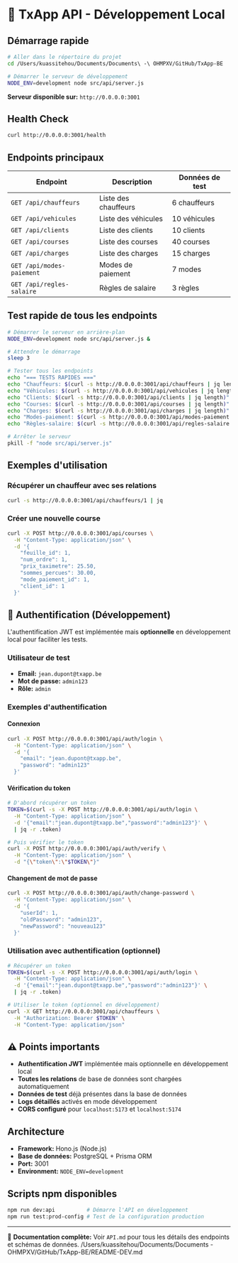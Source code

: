 # 🚀 TxApp API - Développement Local

## Démarrage rapide

```bash
# Aller dans le répertoire du projet
cd /Users/kuassitehou/Documents/Documents\ -\ OHMPXV/GitHub/TxApp-BE

# Démarrer le serveur de développement
NODE_ENV=development node src/api/server.js
```

**Serveur disponible sur:** `http://0.0.0.0:3001`

## Health Check

```bash
curl http://0.0.0.0:3001/health
```

## Endpoints principaux

| Endpoint | Description | Données de test |
|----------|-------------|----------------|
| `GET /api/chauffeurs` | Liste des chauffeurs | 6 chauffeurs |
| `GET /api/vehicules` | Liste des véhicules | 10 véhicules |
| `GET /api/clients` | Liste des clients | 10 clients |
| `GET /api/courses` | Liste des courses | 40 courses |
| `GET /api/charges` | Liste des charges | 15 charges |
| `GET /api/modes-paiement` | Modes de paiement | 7 modes |
| `GET /api/regles-salaire` | Règles de salaire | 3 règles |

## Test rapide de tous les endpoints

```bash
# Démarrer le serveur en arrière-plan
NODE_ENV=development node src/api/server.js &

# Attendre le démarrage
sleep 3

# Tester tous les endpoints
echo "=== TESTS RAPIDES ==="
echo "Chauffeurs: $(curl -s http://0.0.0.0:3001/api/chauffeurs | jq length)"
echo "Véhicules: $(curl -s http://0.0.0.0:3001/api/vehicules | jq length)"
echo "Clients: $(curl -s http://0.0.0.0:3001/api/clients | jq length)"
echo "Courses: $(curl -s http://0.0.0.0:3001/api/courses | jq length)"
echo "Charges: $(curl -s http://0.0.0.0:3001/api/charges | jq length)"
echo "Modes-paiement: $(curl -s http://0.0.0.0:3001/api/modes-paiement | jq length)"
echo "Règles-salaire: $(curl -s http://0.0.0.0:3001/api/regles-salaire | jq length)"

# Arrêter le serveur
pkill -f "node src/api/server.js"
```

## Exemples d'utilisation

### Récupérer un chauffeur avec ses relations
```bash
curl -s http://0.0.0.0:3001/api/chauffeurs/1 | jq
```

### Créer une nouvelle course
```bash
curl -X POST http://0.0.0.0:3001/api/courses \
  -H "Content-Type: application/json" \
  -d '{
    "feuille_id": 1,
    "num_ordre": 1,
    "prix_taximetre": 25.50,
    "sommes_percues": 30.00,
    "mode_paiement_id": 1,
    "client_id": 1
  }'
```

## 🔐 Authentification (Développement)

L'authentification JWT est implémentée mais **optionnelle** en développement local pour faciliter les tests.

### Utilisateur de test
- **Email:** `jean.dupont@txapp.be`
- **Mot de passe:** `admin123`
- **Rôle:** `admin`

### Exemples d'authentification

#### Connexion
```bash
curl -X POST http://0.0.0.0:3001/api/auth/login \
  -H "Content-Type: application/json" \
  -d '{
    "email": "jean.dupont@txapp.be",
    "password": "admin123"
  }'
```

#### Vérification du token
```bash
# D'abord récupérer un token
TOKEN=$(curl -s -X POST http://0.0.0.0:3001/api/auth/login \
  -H "Content-Type: application/json" \
  -d '{"email":"jean.dupont@txapp.be","password":"admin123"}' \
  | jq -r .token)

# Puis vérifier le token
curl -X POST http://0.0.0.0:3001/api/auth/verify \
  -H "Content-Type: application/json" \
  -d "{\"token\":\"$TOKEN\"}"
```

#### Changement de mot de passe
```bash
curl -X POST http://0.0.0.0:3001/api/auth/change-password \
  -H "Content-Type: application/json" \
  -d '{
    "userId": 1,
    "oldPassword": "admin123",
    "newPassword": "nouveau123"
  }'
```

### Utilisation avec authentification (optionnel)

```bash
# Récupérer un token
TOKEN=$(curl -s -X POST http://0.0.0.0:3001/api/auth/login \
  -H "Content-Type: application/json" \
  -d '{"email":"jean.dupont@txapp.be","password":"admin123"}' \
  | jq -r .token)

# Utiliser le token (optionnel en développement)
curl -X GET http://0.0.0.0:3001/api/chauffeurs \
  -H "Authorization: Bearer $TOKEN" \
  -H "Content-Type: application/json"
```

## ⚠️ Points importants

- **Authentification JWT** implémentée mais optionnelle en développement local
- **Toutes les relations** de base de données sont chargées automatiquement
- **Données de test** déjà présentes dans la base de données
- **Logs détaillés** activés en mode développement
- **CORS configuré** pour `localhost:5173` et `localhost:5174`

## Architecture

- **Framework:** Hono.js (Node.js)
- **Base de données:** PostgreSQL + Prisma ORM
- **Port:** 3001
- **Environment:** `NODE_ENV=development`

## Scripts npm disponibles

```bash
npm run dev:api          # Démarre l'API en développement
npm run test:prod-config # Test de la configuration production
```

---

📖 **Documentation complète:** Voir `API.md` pour tous les détails des endpoints et schémas de données.</content>
<parameter name="filePath">/Users/kuassitehou/Documents/Documents - OHMPXV/GitHub/TxApp-BE/README-DEV.md